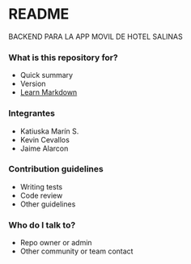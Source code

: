 # README #

BACKEND PARA LA APP MOVIL DE HOTEL SALINAS
### What is this repository for? ###

* Quick summary
* Version
* [Learn Markdown](https://bitbucket.org/tutorials/markdowndemo)

### Integrantes ###

* Katiuska Marín S. 
* Kevin Cevallos
* Jaime Alarcon

### Contribution guidelines ###

* Writing tests
* Code review
* Other guidelines

### Who do I talk to? ###

* Repo owner or admin
* Other community or team contact